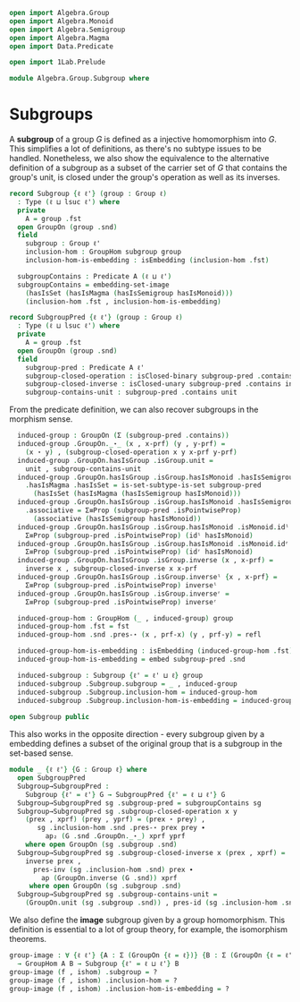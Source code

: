 ```agda
open import Algebra.Group
open import Algebra.Monoid
open import Algebra.Semigroup
open import Algebra.Magma
open import Data.Predicate

open import 1Lab.Prelude

module Algebra.Group.Subgroup where
```

# Subgroups

A __subgroup__ of a group $G$ is defined as a injective homomorphism
into $G$. This simplifies a lot of definitions, as there's no subtype
issues to be handled. Nonetheless, we also show the equivalence to the
alternative definition of a subgroup as a subset of the carrier set
of $G$ that contains the group's unit, is closed under the group's
operation as well as its inverses. 

```agda
record Subgroup {ℓ ℓ'} (group : Group ℓ)
  : Type (ℓ ⊔ lsuc ℓ') where
  private
    A = group .fst
  open GroupOn (group .snd)
  field
    subgroup : Group ℓ'
    inclusion-hom : GroupHom subgroup group
    inclusion-hom-is-embedding : isEmbedding (inclusion-hom .fst)

  subgroupContains : Predicate A (ℓ ⊔ ℓ')
  subgroupContains = embedding-set-image
    (hasIsSet (hasIsMagma (hasIsSemigroup hasIsMonoid)))
    (inclusion-hom .fst , inclusion-hom-is-embedding)

record SubgroupPred {ℓ ℓ'} (group : Group ℓ)
  : Type (ℓ ⊔ lsuc ℓ') where
  private
    A = group .fst
  open GroupOn (group .snd)
  field
    subgroup-pred : Predicate A ℓ'
    subgroup-closed-operation : isClosed-binary subgroup-pred .contains _⋆_
    subgroup-closed-inverse : isClosed-unary subgroup-pred .contains inverse
    subgroup-contains-unit : subgroup-pred .contains unit
```

From the predicate definition, we can also recover subgroups in the
morphism sense.

```agda
  induced-group : GroupOn (Σ (subgroup-pred .contains))
  induced-group .GroupOn._⋆_ (x , x-prf) (y , y-prf) =
    (x ⋆ y) , (subgroup-closed-operation x y x-prf y-prf)
  induced-group .GroupOn.hasIsGroup .isGroup.unit =
    unit , subgroup-contains-unit
  induced-group .GroupOn.hasIsGroup .isGroup.hasIsMonoid .hasIsSemigroup
    .hasIsMagma .hasIsSet = is-set-subtype-is-set subgroup-pred
      (hasIsSet (hasIsMagma (hasIsSemigroup hasIsMonoid)))
  induced-group .GroupOn.hasIsGroup .isGroup.hasIsMonoid .hasIsSemigroup
    .associative = Σ≡Prop (subgroup-pred .isPointwiseProp)
      (associative (hasIsSemigroup hasIsMonoid))
  induced-group .GroupOn.hasIsGroup .isGroup.hasIsMonoid .isMonoid.idˡ =
    Σ≡Prop (subgroup-pred .isPointwiseProp) (idˡ hasIsMonoid)
  induced-group .GroupOn.hasIsGroup .isGroup.hasIsMonoid .isMonoid.idʳ =
    Σ≡Prop (subgroup-pred .isPointwiseProp) (idʳ hasIsMonoid)
  induced-group .GroupOn.hasIsGroup .isGroup.inverse (x , x-prf) =
    inverse x , subgroup-closed-inverse x x-prf
  induced-group .GroupOn.hasIsGroup .isGroup.inverseˡ {x , x-prf} =
    Σ≡Prop (subgroup-pred .isPointwiseProp) inverseˡ
  induced-group .GroupOn.hasIsGroup .isGroup.inverseʳ =
    Σ≡Prop (subgroup-pred .isPointwiseProp) inverseʳ

  induced-group-hom : GroupHom (_ , induced-group) group
  induced-group-hom .fst = fst
  induced-group-hom .snd .pres-⋆ (x , prf-x) (y , prf-y) = refl

  induced-group-hom-is-embedding : isEmbedding (induced-group-hom .fst)
  induced-group-hom-is-embedding = embed subgroup-pred .snd

  induced-subgroup : Subgroup {ℓ' = ℓ' ⊔ ℓ} group
  induced-subgroup .Subgroup.subgroup = _ , induced-group
  induced-subgroup .Subgroup.inclusion-hom = induced-group-hom
  induced-subgroup .Subgroup.inclusion-hom-is-embedding = induced-group-hom-is-embedding
  
open Subgroup public
```

This also works in the opposite direction - every subgroup given by a
embedding defines a subset of the original group that is a subgroup
in the set-based sense.

```agda
module _ {ℓ ℓ'} {G : Group ℓ} where
  open SubgroupPred
  Subgroup→SubgroupPred :
    Subgroup {ℓ' = ℓ'} G → SubgroupPred {ℓ' = ℓ ⊔ ℓ'} G
  Subgroup→SubgroupPred sg .subgroup-pred = subgroupContains sg
  Subgroup→SubgroupPred sg .subgroup-closed-operation x y
    (prex , xprf) (prey , yprf) = (prex ⋆ prey) ,
       sg .inclusion-hom .snd .pres-⋆ prex prey ∙
         ap₂ (G .snd .GroupOn._⋆_) xprf yprf
    where open GroupOn (sg .subgroup .snd)
  Subgroup→SubgroupPred sg .subgroup-closed-inverse x (prex , xprf) =
    inverse prex ,
      pres-inv (sg .inclusion-hom .snd) prex ∙
        ap (GroupOn.inverse (G .snd)) xprf 
     where open GroupOn (sg .subgroup .snd)
  Subgroup→SubgroupPred sg .subgroup-contains-unit =
    (GroupOn.unit (sg .subgroup .snd)) , pres-id (sg .inclusion-hom .snd)
```

We also define the __image__ subgroup given by a group homomorphism. This
definition is essential to a lot of group theory, for example, the
isomorphism theorems.

```agda
group-image : ∀ {ℓ ℓ'} {A : Σ (GroupOn {ℓ = ℓ})} {B : Σ (GroupOn {ℓ = ℓ'})}
  → GroupHom A B → Subgroup {ℓ' = ℓ ⊔ ℓ'} B
group-image (f , ishom) .subgroup = ?
group-image (f , ishom) .inclusion-hom = ?
group-image (f , ishom) .inclusion-hom-is-embedding = ?
```

